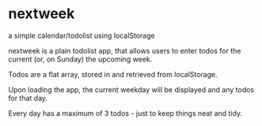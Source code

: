 # nextweek
a simple calendar/todolist using localStorage

nextweek is a plain todolist app, that allows users to enter todos for the current (or, on Sunday) the upcoming week.

Todos are a flat array, stored in and retrieved from localStorage.

Upon loading the app, the current weekday will be displayed and any todos for that day.

Every day has a maximum of 3 todos - just to keep things neat and tidy.

